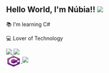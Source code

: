 ## Hello World, I'm Núbia!! <img src=https://github.com/TheDudeThatCode/TheDudeThatCode/blob/master/Assets/Earth.gif width="30">
:books: I'm learning C#

💻 Lover of Technology
<div>
  <a href="https://github.com/nubiapeixer">   
  <img height="160em" src="https://github-readme-stats.vercel.app/api?username=nubiapeixer&show_icons=true&theme=cobalt&include_all_commits=true&count_private=true"/>   
  <img height="160em" src="https://github-readme-stats.vercel.app/api/top-langs/?username=nubiapeixer&layout=compact&langs_count=7&theme=cobalt"/>
 </div> 
 <img align="center" alt="Rafa-Csharp" height="30" width="40" src="https://raw.githubusercontent.com/devicons/devicon/master/icons/csharp/csharp-original.svg">  
 </div>
  <a href="https://www.linkedin.com/in/nubiapeixer/" target="_blank"><img src="https://img.shields.io/badge/-LinkedIn-%230077B5?style=for-the-badge&logo=linkedin&logoColor=white" target="_blank"></a>    
</div>
